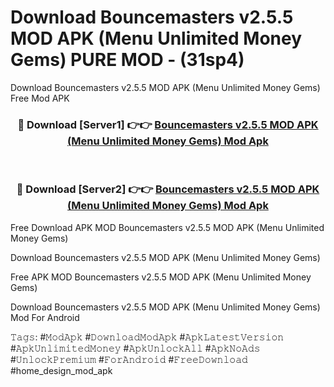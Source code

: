 # Download Bouncemasters v2.5.5 MOD APK (Menu Unlimited Money Gems) PURE MOD - (31sp4)
Download Bouncemasters v2.5.5 MOD APK (Menu Unlimited Money Gems) Free Mod APK

<div align="center">
<h3>🔴 Download [Server1] 👉👉 <a href="https://apk-comot.site?title=Bouncemasters_v2.5.5_MOD_APK_(Menu_Unlimited_Money_Gems)">Bouncemasters v2.5.5 MOD APK (Menu Unlimited Money Gems) Mod Apk</a></h3><br>

<h3>🔴 Download [Server2] 👉👉 <a href="https://apk-comot.site?title=Bouncemasters_v2.5.5_MOD_APK_(Menu_Unlimited_Money_Gems)">Bouncemasters v2.5.5 MOD APK (Menu Unlimited Money Gems) Mod Apk</a></h3>
</div>


Free Download APK MOD Bouncemasters v2.5.5 MOD APK (Menu Unlimited Money Gems)

Download Bouncemasters v2.5.5 MOD APK (Menu Unlimited Money Gems) 

Free APK MOD Bouncemasters v2.5.5 MOD APK (Menu Unlimited Money Gems) 

Download Bouncemasters v2.5.5 MOD APK (Menu Unlimited Money Gems) Mod For Android

𝚃𝚊𝚐𝚜: #𝙼𝚘𝚍𝙰𝚙𝚔 #𝙳𝚘𝚠𝚗𝚕𝚘𝚊𝚍𝙼𝚘𝚍𝙰𝚙𝚔 #𝙰𝚙𝚔𝙻𝚊𝚝𝚎𝚜𝚝𝚅𝚎𝚛𝚜𝚒𝚘𝚗 #𝙰𝚙𝚔𝚄𝚗𝚕𝚒𝚖𝚒𝚝𝚎𝚍𝙼𝚘𝚗𝚎𝚢 #𝙰𝚙𝚔𝚄𝚗𝚕𝚘𝚌𝚔𝙰𝚕𝚕 #𝙰𝚙𝚔𝙽𝚘𝙰𝚍𝚜 #𝚄𝚗𝚕𝚘𝚌𝚔𝙿𝚛𝚎𝚖𝚒𝚞𝚖 #𝙵𝚘𝚛𝙰𝚗𝚍𝚛𝚘𝚒𝚍 #𝙵𝚛𝚎𝚎𝙳𝚘𝚠𝚗𝚕𝚘𝚊𝚍 #home_design_mod_apk